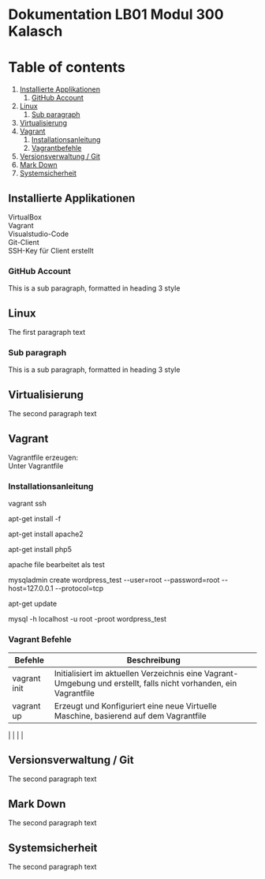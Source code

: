 # Dokumentation LB01 Modul 300 Kalasch

# Table of contents
1. [Installierte Applikationen](#applikationen)
   1. [GitHub Account](#subparagraph1)
2. [Linux](#paragraph1)
    1. [Sub paragraph](#subparagraph2)
3. [Virtualisierung](#paragraph2)
4. [Vagrant](#paragraph3)
   1. [Installationsanleitung](#subparagraph3)
   2. [Vagrantbefehle](#subparagraph4)
5. [Versionsverwaltung / Git](#paragraph4)
6. [Mark Down](#paragraph5)
7. [Systemsicherheit](#paragraph6)  

## Installierte Applikationen <a name="applikationen"></a>
VirtualBox  <br>
Vagrant  <br>
Visualstudio-Code  <br>
Git-Client  <br>
SSH-Key für Client erstellt  <br>

### GitHub Account <a name="subparagraph1"></a>
This is a sub paragraph, formatted in heading 3 style

## Linux <a name="paragraph1"></a>
The first paragraph text

### Sub paragraph <a name="subparagraph2"></a>
This is a sub paragraph, formatted in heading 3 style

## Virtualisierung <a name="paragraph2"></a>
The second paragraph text

## Vagrant <a name="paragraph3"></a>
Vagrantfile erzeugen:  <br>
Unter Vagrantfile

### Installationsanleitung <a name="subparagraph3"></a>
vagrant ssh

apt-get install -f

apt-get install apache2

apt-get install php5

apache file bearbeitet als test

mysqladmin create wordpress_test --user=root --password=root --host=127.0.0.1 --protocol=tcp

apt-get update

mysql -h localhost -u root -proot wordpress_test


### Vagrant Befehle <a name="subparagraph4"></a>

| Befehle | Beschreibung
| ------- | -----------
| vagrant init | Initialisiert im aktuellen Verzeichnis eine Vagrant-Umgebung und erstellt, falls nicht vorhanden, ein Vagrantfile
| vagrant up | Erzeugt und Konfiguriert eine neue Virtuelle Maschine, basierend auf dem Vagrantfile
| 
| 
| 
| 





## Versionsverwaltung / Git <a name="paragraph4"></a>
The second paragraph text

## Mark Down <a name="paragraph5"></a>
The second paragraph text

## Systemsicherheit <a name="paragraph6"></a>
The second paragraph text
